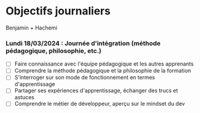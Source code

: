 # Objectifs journaliers

Benjamin + Hachemi

### Lundi 18/03/2024 : Journée d’intégration (méthode pédagogique, philosophie, etc.)

- [ ] Faire connaissance avec l'équipe pédagogique et les autres apprenants
- [ ] Comprendre la méthode pédagogique et la philosophie de la formation
- [ ] S'interroger sur son mode de fonctionnement en termes d'apprentissage
- [ ] Partager ses expériences d'apprentissage, échanger des trucs et astuces
- [ ] Comprendre le métier de développeur, aperçu sur le mindset du dev
